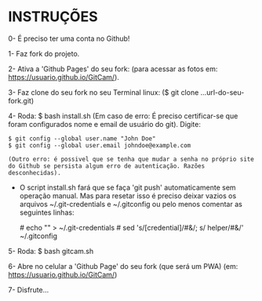 # INSTRUÇÕES

0- É preciso ter uma conta no Github!

1- Faz fork do projeto.

2- Ativa a 'Github Pages' do seu fork:
	(para acessar as fotos em: https://usuario.github.io/GitCam/).

3- Faz clone do seu fork no seu Terminal linux:
	($ git clone ...url-do-seu-fork.git)

4- Roda: $ bash install.sh
	(Em caso de erro: É preciso certificar-se que foram configurados nome e email de usuário do git). Digite:

	$ git config --global user.name "John Doe"
	$ git config --global user.email johndoe@example.com

	(Outro erro: é possivel que se tenha que mudar a senha no próprio site do Github se persista algum erro de autenticação. Razões desconhecidas).

* O script install.sh fará que se faça 'git push' automaticamente sem operação manual. Mas para resetar isso é preciso deixar vazios os arquivos ~/.git-credentials e ~/.gitconfig ou pelo menos comentar as seguintes linhas:

	\# echo "" > ~/.git-credentials
	\# sed 's/\[credential\]/#&/; s/        helper/#&/' ~/.gitconfig


5- Roda: $ bash gitcam.sh

6- Abre no celular a 'Github Page' do seu fork (que será um PWA)
	(em: https://usuario.github.io/GitCam/)

7- Disfrute...
